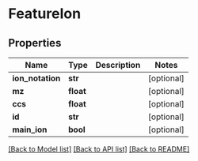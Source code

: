 # FeatureIon

## Properties
Name | Type | Description | Notes
------------ | ------------- | ------------- | -------------
**ion_notation** | **str** |  | [optional] 
**mz** | **float** |  | [optional] 
**ccs** | **float** |  | [optional] 
**id** | **str** |  | [optional] 
**main_ion** | **bool** |  | [optional] 

[[Back to Model list]](../README.md#documentation-for-models) [[Back to API list]](../README.md#documentation-for-api-endpoints) [[Back to README]](../README.md)

